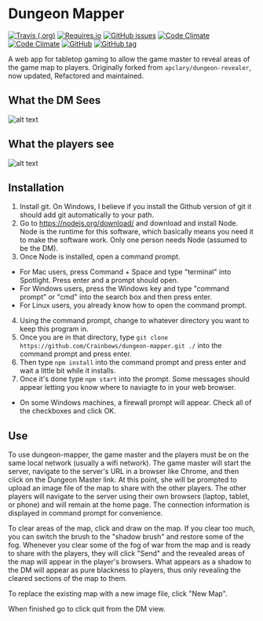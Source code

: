 Dungeon Mapper
================

[![Travis (.org)](https://img.shields.io/travis/Crainbows/dungeon-mapper.svg?style=flat-square)](https://travis-ci.org/Crainbows/dungeon-mapper)
[![Requires.io](https://img.shields.io/requires/github/Crainbows/dungeon-mapper.svg?style=flat-square)](https://requires.io/github/Crainbows/dungeon-mapper/requirements/)
[![GitHub issues](https://img.shields.io/github/issues-raw/Crainbows/dungeon-mapper.svg?style=flat-square)](https://github.com/Crainbows/dungeon-mapper)
[![Code Climate](https://img.shields.io/codeclimate/maintainability/Crainbows/dungeon-mapper.svg?style=flat-square)](https://codeclimate.com/github/Crainbows/dungeon-mapper)
[![Code Climate](https://img.shields.io/codeclimate/coverage/Crainbows/dungeon-mapper.svg?style=flat-square)](https://codeclimate.com/github/Crainbows/dungeon-mapper)
[![GitHub](https://img.shields.io/github/license/Crainbows/dungeon-mapper.svg?style=flat-square)](https://github.com/Crainbows/dungeon-mapper)
[![GitHub tag](https://img.shields.io/github/tag/Crainbows/dungeon-mapper.svg?style=flat-square)](https://github.com/Crainbows/dungeon-mapper)


A web app for tabletop gaming to allow the game master to reveal areas of the game map to players.
Originally forked from `apclary/dungeon-revealer`, now updated, Refactored and maintained.

What the DM Sees
----------------
![alt text](http://apclary.github.io/dungeon-revealer/img/example_dm_1.jpeg "DM's view")

What the players see
--------------------
![alt text](https://apclary.github.io/dungeon-revealer/img/example_player_1.jpeg "Player's view")


Installation
------------

1. Install git. On Windows, I believe if you install the Github version of git it should add git automatically to your path.
2. Go to https://nodejs.org/download/ and download and install Node. Node is the runtime for this software, which basically means you need it to make the software work. Only one person needs Node (assumed to be the DM). 
3. Once Node is installed, open a command prompt. 
  * For Mac users, press Command + Space and type "terminal" into Spotlight. Press enter and a prompt should open. 
  * For Windows users, press the Windows key and type "command prompt" or "cmd" into the search box and then press enter.
  * For Linux users, you already know how to open the command prompt.
4. Using the command prompt, change to whatever directory you want to keep this program in. 
5. Once you are in that directory, type `git clone https://github.com/Crainbows/dungeon-mapper.git ./` into the command prompt and press enter.
6. Then type `npm install` into the command prompt and press enter and wait a little bit while it installs.
7. Once it's done type `npm start` into the prompt. Some messages should appear letting you know where to naviagte to in your web browser.

  * On some Windows machines, a firewall prompt will appear. Check all of the checkboxes and click OK.

Use
---

To use dungeon-mapper, the game master and the players must be on the same local network (usually a wifi network). The game master will start the server, navigate to the server's URL in a browser like Chrome, and then click on the Dungeon Master link. At this point, she will be prompted to upload an image file of the map to share with the other players. The other players will navigate to the server using their own browsers (laptop, tablet, or phone) and will remain at the home page. The connection information is displayed in command prompt for convenience.

To clear areas of the map, click and draw on the map. If you clear too much, you can switch the brush to the "shadow brush" and restore some of the fog. Whenever you clear some of the fog of war from the map and is ready to share with the players, they will click "Send" and the revealed areas of the map will appear in the player's browsers. What appears as a shadow to the DM will appear as pure blackness to players, thus only revealing the cleared sections of the map to them.

To replace the existing map with a new image file, click "New Map".

When finished go to click quit from the DM view.

